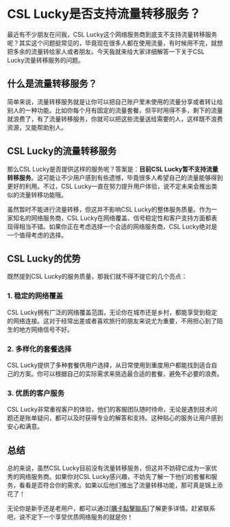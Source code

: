 # CSL Lucky是否支持流量转移服务？

最近有不少朋友在问我，CSL Lucky这个网络服务商到底支不支持流量转移服务呢？其实这个问题挺常见的，毕竟现在很多人都在使用流量，有时候用不完，就想把多余的流量转给家人或者朋友。今天我就来给大家详细解答一下关于CSL Lucky流量转移服务的问题。

## 什么是流量转移服务？

简单来说，流量转移服务就是让你可以把自己账户里未使用的流量分享或者转让给别人的一种功能。比如你每个月有固定的流量套餐，但平时用得不多，剩下的流量就浪费了，有了流量转移服务，你就可以把这些流量送给需要的人，这样既不浪费资源，又能帮助别人。

## CSL Lucky的流量转移服务

那么CSL Lucky是否提供这样的服务呢？答案是：**目前CSL Lucky暂不支持流量转移服务**。这可能让不少用户感到有些遗憾，毕竟很多人希望自己的流量能够得到更好的利用。不过，CSL Lucky一直在努力提升用户体验，说不定未来会推出类似的流量转移功能哦。

虽然暂时不能进行流量转移，但这并不影响CSL Lucky的整体服务质量。作为一家知名的网络服务商，CSL Lucky在网络覆盖、信号稳定性和客户支持方面都表现得相当不错。如果你正在考虑选择一个合适的网络服务商，CSL Lucky绝对是一个值得考虑的选择。

## CSL Lucky的优势

既然提到CSL Lucky的服务质量，那我们就不得不提它的几个亮点：

### 1. 稳定的网络覆盖
CSL Lucky拥有广泛的网络覆盖范围，无论你在城市还是乡村，都能享受到稳定的网络连接。这对于经常出差或者喜欢旅行的朋友来说尤为重要，不用担心到了陌生的地方网络信号不好。

### 2. 多样化的套餐选择
CSL Lucky提供了多种套餐供用户选择，从日常使用到重度用户都能找到适合自己的方案。你可以根据自己的实际需求来挑选最合适的套餐，避免不必要的浪费。

### 3. 优质的客户服务
CSL Lucky非常重视客户的体验，他们的客服团队随时待命，无论是遇到技术问题还是账单疑问，都可以及时获得专业的解答和支持。这种贴心的服务让用户感到安心和满意。

## 总结

总的来说，虽然CSL Lucky目前没有流量转移服务，但这并不妨碍它成为一家优秀的网络服务商。如果你对CSL Lucky感兴趣，不妨先了解一下他们的套餐和服务，看看是否符合你的需求。如果以后他们推出了流量转移功能，那可真是锦上添花了！

无论你是新手还是老用户，都可以通过[[購卡點擊聯系](https://t.me/s/esim1088)]了解更多详情。赶紧联系吧，说不定下一个享受优质网络服务的就是你！